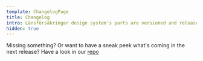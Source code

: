 ```yaml
---
template: ChangelogPage
title: Changelog
intro: Länsförsäkringar design system’s parts are versioned and released using Github. Here you’ll find our changelogs — summaries of bug fixes, new features, and other updates introduced in each release.
hidden: true
---
```


Missing something? Or want to have a sneak peek what's coming in the next release? Have a look in our [repo](https://github.com/LF-digitala-kanaler/LFUI/issues) 